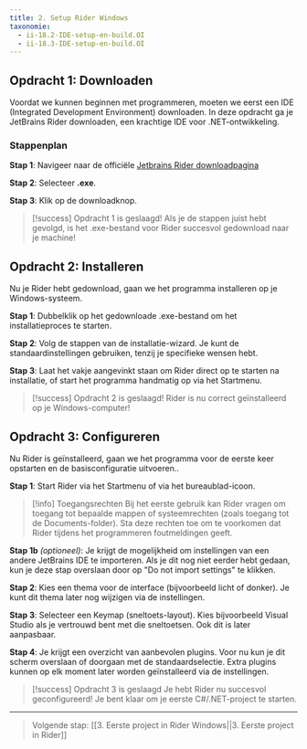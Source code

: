 ```yaml
---
title: 2. Setup Rider Windows
taxonomie:
  - ii-18.2-IDE-setup-en-build.OI
  - ii-18.3-IDE-setup-en-build.OI
---
```


## Opdracht 1: Downloaden
Voordat we kunnen beginnen met programmeren, moeten we eerst een IDE (Integrated Development Environment) downloaden. In deze opdracht ga je JetBrains Rider downloaden, een krachtige IDE voor .NET-ontwikkeling.

### Stappenplan

**Stap 1**: Navigeer naar de officiële [Jetbrains Rider downloadpagina](https://www.jetbrains.com/rider/download/#section=windows)

**Stap 2**: Selecteer **.exe**.

**Stap 3**: Klik op de downloadknop.

> [!success] Opdracht 1 is geslaagd!
> Als je de stappen juist hebt gevolgd, is het .exe-bestand voor Rider succesvol gedownload naar je machine!

## Opdracht 2: Installeren
Nu je Rider hebt gedownload, gaan we het programma installeren op je Windows-systeem.

**Stap 1**: Dubbelklik op het gedownloade .exe-bestand om het installatieproces te starten.

**Stap 2**: Volg de stappen van de installatie-wizard. Je kunt de standaardinstellingen gebruiken, tenzij je specifieke wensen hebt.

**Stap 3**: Laat het vakje aangevinkt staan om Rider direct op te starten na installatie, of start het programma handmatig op via het Startmenu.

> [!success] Opdracht 2 is geslaagd!
> Rider is nu correct geïnstalleerd op je Windows-computer!

## Opdracht 3: Configureren
Nu Rider is geïnstalleerd, gaan we het programma voor de eerste keer opstarten en de basisconfiguratie uitvoeren..

**Stap 1**: Start Rider via het Startmenu of via het bureaublad-icoon.

> [!info] Toegangsrechten
> Bij het eerste gebruik kan Rider vragen om toegang tot bepaalde mappen of systeemrechten (zoals toegang tot de Documents-folder). Sta deze rechten toe om te voorkomen dat Rider tijdens het programmeren foutmeldingen geeft.

**Stap 1b** *(optioneel)*: Je krijgt de mogelijkheid om instellingen van een andere JetBrains IDE te importeren. Als je dit nog niet eerder hebt gedaan, kun je deze stap overslaan door op "Do not import settings" te klikken.

**Stap 2**: Kies een thema voor de interface (bijvoorbeeld licht of donker). Je kunt dit thema later nog wijzigen via de instellingen.

**Stap 3**: Selecteer een Keymap (sneltoets-layout). Kies bijvoorbeeld Visual Studio als je vertrouwd bent met die sneltoetsen. Ook dit is later aanpasbaar.

**Stap 4**: Je krijgt een overzicht van aanbevolen plugins. Voor nu kun je dit scherm overslaan of doorgaan met de standaardselectie. Extra plugins kunnen op elk moment later worden geïnstalleerd via de instellingen.

> [!success] Opdracht 3 is geslaagd
> Je hebt Rider nu succesvol geconfigureerd! Je bent klaar om je eerste C#/.NET-project te starten.

---
> Volgende stap: [[3. Eerste project in Rider Windows||3. Eerste project in Rider]]

